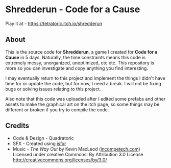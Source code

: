 # Shredderun - Code for a Cause
Play it at - https://tetratoric.itch.io/shredderun

## About
This is the source code for **Shredderun**, a game I created for **Code for a Cause** in 5 days. Naturally, the time constraints means this code is extremely messy, unorganized, unoptimized, etc etc. This repository is more so you can investigate and copy anything you find interesting.

I may eventually return to this project and implement the things I didn't have time for or update the code, but for now, I need a break. I will not be fixing bugs or solving issues relating to this project.

Also note that this code was uploaded after I edited some prefabs and other assets to make the graphical art on the itch page, so some things may be different or broken if you try to compile the code.

## Credits
- Code & Design - Quadratoric
- SFX - Created using [jsfxr](https://sfxr.me/)
- Music - *The Way Out* by Kevin MacLeod ([incompetech.com](https://incompetech.com/))  
Licensed under creative Commons: By Attribution 3.0 License  
http://creativecommons.org/licenses/by/3.0/  
